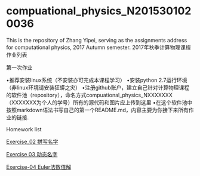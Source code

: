 


# compuational_physics_N2015301020036
This is the repository of Zhang Yipei, serving as the assignments address for computational physics, 2017 Autumn semester.
2017年秋季计算物理课程作业列表




第一次作业



•推荐安装linux系统（不安装亦可完成本课程学习）
•安装python 2.7运行环境（非linux环境请安装狂蟒之灾）
•注册github账户，建立自己针对计算物理课程的软件池（repository），命名方式compuational_physics_NXXXXXXX（XXXXXXX为个人的学号）所有的源代码和图片应上传到这里
•在这个软件池中按照markdown语法书写自己的第一个README.md，内容主要为你接下来所有作业的链接.

 Homework list
 
 [Exercise_02 拼写名字](https://www.zybuluo.com/Zhangyipeizombie/note/886574)
 
 [Exercise 03 动态名字](https://www.zybuluo.com/Zhangyipeizombie/note/903140)
 
 [Exercise-04 Euler法数值解](https://www.zybuluo.com/Zhangyipeizombie/note/886606)
